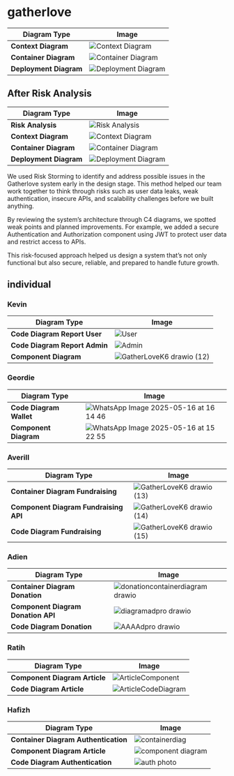 # gatherlove

| Diagram Type       | Image |
|--------------------|-------|
| **Context Diagram** | ![Context Diagram](https://github.com/user-attachments/assets/b46e216b-775f-4af5-a887-b62cf9590057)|
| **Container Diagram** | ![Container Diagram](https://github.com/user-attachments/assets/fe23abe2-d556-49b3-b9c5-04181ce5970e)|
| **Deployment Diagram** | ![Deployment Diagram](https://github.com/user-attachments/assets/32c0df8a-2883-4bbc-b19a-153a7e6b6e69)|


## After Risk Analysis

| Diagram Type         | Image |
|----------------------|-------|
| **Risk Analysis**     | ![Risk Analysis](https://github.com/user-attachments/assets/41e536a0-eeed-41f0-96f8-7d701bf3830a)|
| **Context Diagram**   | ![Context Diagram](https://github.com/user-attachments/assets/689536eb-88d5-4b0d-ae7c-2626f3e51e0d)|
| **Container Diagram** | ![Container Diagram](https://github.com/user-attachments/assets/1a6a4c11-a5ea-4a16-86b8-3b28bddfda78)|
| **Deployment Diagram**| ![Deployment Diagram](https://github.com/user-attachments/assets/27a37f70-c370-4f37-bb5d-76c4ce5e6811)|

We used Risk Storming to identify and address possible issues in the Gatherlove system early in the design stage. This method helped our team work together to think through risks such as user data leaks, weak authentication, insecure APIs, and scalability challenges before we built anything.

By reviewing the system’s architecture through C4 diagrams, we spotted weak points and planned improvements. For example, we added a secure Authentication and Authorization component using JWT to protect user data and restrict access to APIs.

This risk-focused approach helped us design a system that’s not only functional but also secure, reliable, and prepared to handle future growth.

## individual
### Kevin
| Diagram Type         | Image |
|----------------------|-------|
| **Code Diagram Report User**     | ![User](https://github.com/user-attachments/assets/7b18257e-0880-4e58-81ad-83977c60d8f5)|
| **Code Diagram Report Admin**     | ![Admin](https://github.com/user-attachments/assets/1b522bde-4256-4cfc-9bfb-a73325b4cc83)|
| **Component Diagram**|![GatherLoveK6 drawio (12)](https://github.com/user-attachments/assets/c0874e77-4ee5-47a4-ba1e-ff7a14bcbf7a)|

### Geordie
| Diagram Type         | Image |
|----------------------|-------|
| **Code Diagram Wallet**|![WhatsApp Image 2025-05-16 at 16 14 46](https://github.com/user-attachments/assets/a0a1f839-4dcb-4f15-ba3d-4159867b93df)|
| **Component Diagram**|![WhatsApp Image 2025-05-16 at 15 22 55](https://github.com/user-attachments/assets/6facbe23-41cb-4218-a38e-3b12e465e9f8)|

### Averill
| Diagram Type         | Image |
|----------------------|-------|
| **Container Diagram Fundraising** | ![GatherLoveK6 drawio (13)](https://github.com/user-attachments/assets/203fd758-49d9-4a10-96fd-0fa89811dc83) |
| **Component Diagram Fundraising API** | ![GatherLoveK6 drawio (14)](https://github.com/user-attachments/assets/9f57e60b-5cfa-4755-abe3-52506358cae7) | 
| **Code Diagram Fundraising** | ![GatherLoveK6 drawio (15)](https://github.com/user-attachments/assets/eb2cbe8e-55a4-4964-9d78-44953cbd7da2) |


### Adien
| Diagram Type         | Image |
|----------------------|-------|
| **Container Diagram Donation** | ![donationcontainerdiagram drawio](https://github.com/user-attachments/assets/5abdc6f1-139b-4ab1-84df-26365db659e8)  |
| **Component Diagram Donation API** | ![diagramadpro drawio](https://github.com/user-attachments/assets/d5ae0146-5057-4481-83c1-fb511f5ba906) | 
| **Code Diagram Donation** | ![AAAAdpro drawio](https://github.com/user-attachments/assets/683dbd4b-d40c-4eec-9ee4-775a4c809f4b) |

### Ratih
| Diagram Type         | Image |
|----------------------|-------|
| **Component Diagram Article** | ![ArticleComponent](https://github.com/user-attachments/assets/8bd51c6e-fbb6-45ae-9f1a-3d7eecb20769) |
| **Code Diagram Article** | ![ArticleCodeDiagram](https://github.com/user-attachments/assets/16d29a6c-4ae6-424f-bc28-5cddf18ec989) | 

### Hafizh
| Diagram Type         | Image |
|----------------------|-------|
| **Container Diagram Authentication** | ![containerdiag](https://github.com/user-attachments/assets/ac8edc48-730a-4c83-95f7-55610fd8a859) |
| **Component Diagram Article** | ![component diagram](https://github.com/user-attachments/assets/f6de0c2e-49ee-4957-ba18-42212f356cb2) |
| **Code Diagram Authentication** | ![auth photo](https://github.com/user-attachments/assets/b3664f32-183f-409b-874a-95fd83fd85e7) | 


